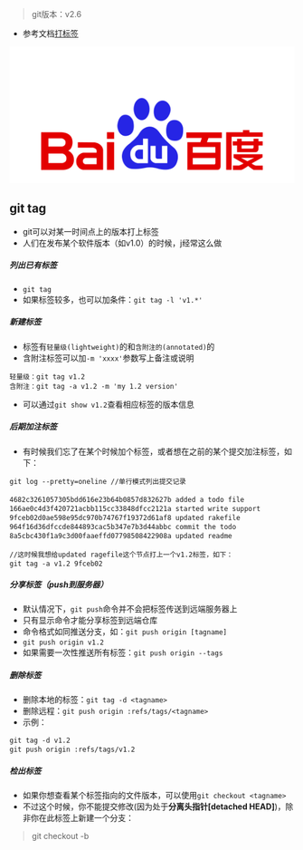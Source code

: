 > git版本：v2.6
- 参考文档[打标签](https://git-scm.com/book/zh/v2/Git-%E5%9F%BA%E7%A1%80-%E6%89%93%E6%A0%87%E7%AD%BE)

![aaa](images/baidu.png)

## git tag
- git可以对某一时间点上的版本打上标签
- 人们在发布某个软件版本（如v1.0）的时候，j经常这么做
##### 列出已有标签
- `git tag`
- 如果标签较多，也可以加条件：`git tag -l 'v1.*'`

##### 新建标签
- 标签有`轻量级(lightweight)`的和`含附注的(annotated)`的
- 含附注标签可以加`-m 'xxxx'`参数写上备注或说明
```
轻量级：git tag v1.2
含附注：git tag -a v1.2 -m 'my 1.2 version'
```
- 可以通过`git show v1.2`查看相应标签的版本信息

##### 后期加注标签
- 有时候我们忘了在某个时候加个标签，或者想在之前的某个提交加注标签，如下：
```
git log --pretty=oneline //单行模式列出提交记录

4682c3261057305bdd616e23b64b0857d832627b added a todo file
166ae0c4d3f420721acbb115cc33848dfcc2121a started write support
9fceb02d0ae598e95dc970b74767f19372d61af8 updated rakefile
964f16d36dfccde844893cac5b347e7b3d44abbc commit the todo
8a5cbc430f1a9c3d00faaeffd07798508422908a updated readme

//这时候我想给updated ragefile这个节点打上一个v1.2标签，如下：
git tag -a v1.2 9fceb02

```

##### 分享标签（push到服务器）
- 默认情况下，`git push`命令并不会把标签传送到远端服务器上
- 只有显示命令才能分享标签到远端仓库
- 命令格式如同推送分支，如：`git push origin [tagname]`
- `git push origin v1.2`
- 如果需要一次性推送所有标签：`git push origin --tags`

##### 删除标签
- 删除本地的标签：`git tag -d <tagname>`
- 删除远程：`git push origin :refs/tags/<tagname>`
- 示例：
```
git tag -d v1.2
git push origin :refs/tags/v1.2
```

##### 检出标签
- 如果你想查看某个标签指向的文件版本，可以使用`git checkout <tagname>`
- 不过这个时候，你不能提交修改(因为处于**分离头指针[detached HEAD]**)，除非你在此标签上新建一个分支：
> git checkout -b <new-branch> <tagname>

